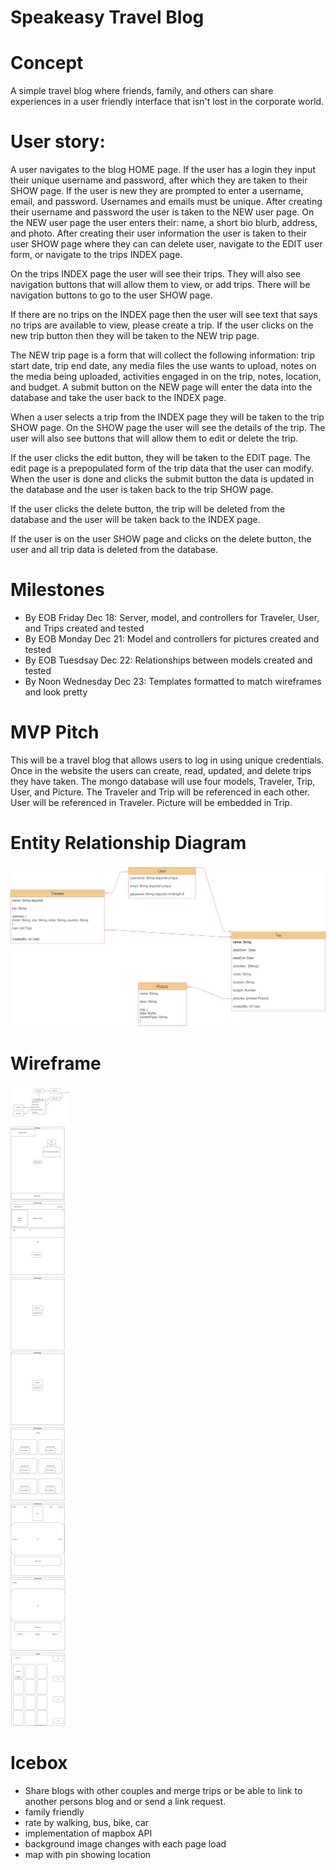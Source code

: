 # Speakeasy Travel Blog

# Concept
A simple travel blog where friends, family, and others can share experiences in a user friendly interface that isn't lost in the corporate world.

# User story:

A user navigates to the blog HOME page.  If the user has a login they input their unique username and password, after which they are taken to their SHOW page.  If the user is new they are prompted to enter a username, email, and password.  Usernames and emails must be unique.  After creating their username and password the user is taken to the NEW user page.  On the NEW user page the user enters their: name, a short bio blurb, address, and photo.  After creating their user information the user is taken to their user SHOW page where they can can delete user, navigate to the EDIT user form, or navigate to the trips INDEX page. 

On the trips INDEX page the user will see their trips.  They will also see navigation buttons that will allow them to view, or add trips.  There will be navigation buttons to go to the user SHOW page.

If there are no trips on the INDEX page then the user will see text that says no trips are available to view, please create a trip.  If the user clicks on the new trip button then they will be taken to the NEW trip page.

The NEW trip page is a form that will collect the following information: trip start date, trip end date, any media files the use wants to upload, notes on the media being uploaded, activities engaged in on the trip, notes, location, and budget.  A submit button on the NEW page will enter the data into the database and take the user back to the INDEX page.

When a user selects a trip from the INDEX page they will be taken to the trip SHOW page.  On the SHOW page the user will see the details of the trip.  The user will also see buttons that will allow them to edit or delete the trip.

If the user clicks the edit button, they will be taken to the EDIT page.  The edit page is a prepopulated form of the trip data that the user can modify.  When the user is done and clicks the submit button the data is updated in the database and the user is taken back to the trip SHOW page.  

If the user clicks the delete button, the trip will be deleted from the database and the user will be taken back to the INDEX page.

If the user is on the user SHOW page and clicks on the delete button, the user and all trip data is deleted from the database. 

# Milestones
- By EOB Friday Dec 18: Server, model, and controllers for Traveler, User, and Trips created and tested
- By EOB Monday Dec 21: Model and controllers for pictures created and tested
- By EOB Tuesdsay Dec 22: Relationships between models created and tested
- By Noon Wednesday Dec 23: Templates formatted to match wireframes and look pretty

# MVP Pitch
This will be a travel blog that allows users to log in using unique credentials.  Once in the website the users can create, read, updated, and delete trips they have taken.  The mongo database will use four models, Traveler, Trip, User, and Picture.  The Traveler and Trip will be referenced in each other.  User will be referenced in Traveler.  Picture will be embedded in Trip.     

# Entity Relationship Diagram
![ERD](./planning_docs/erd.svg)

# Wireframe
![wireframe](./planning_docs/wireframe.svg)

# Icebox
- Share blogs with other couples and merge trips or be able to link to another persons blog and or send a link request.
- family friendly
- rate by walking, bus, bike, car
- implementation of mapbox API
- background image changes with each page load
- map with pin showing location



